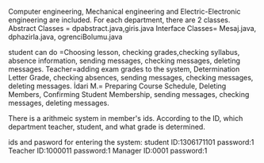 Computer engineering, Mechanical engineering and Electric-Electronic engineering are included.
For each department, there are 2 classes.
Abstract Classes = dpabstract.java,giris.java
Interface Classes= Mesaj.java, dphazirla.java, ogrenciBolumu.java 

student can do =Choosing lesson, checking grades,checking syllabus, absence information, sending messages, checking messages, deleting messages.
Teacher=adding exam grades to the system, Determination Letter Grade, checking absences, sending messages, checking messages, deleting messages.
İdari M.= Preparing Course Schedule, Deleting Members, Confirming Student Membership, sending messages, checking messages, deleting messages.

There is a arithmeic system in member's ids. According to the ID, which department teacher, student, and what grade is determined.
 
ids and pasword for entering the system:
student ID:1306171101 password:1
Teacher ID:1000011    password:1
Manager ID:0001	      password:1
